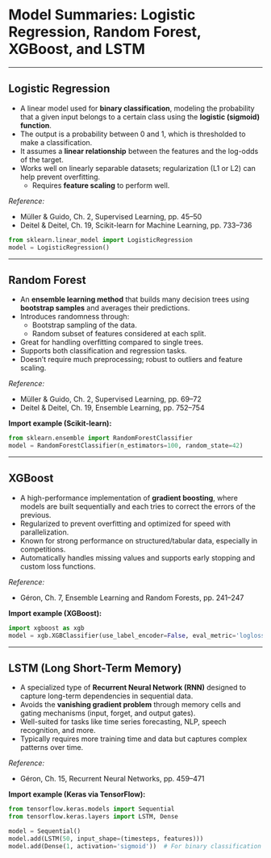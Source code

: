 # Model Summaries: Logistic Regression, Random Forest, XGBoost, and LSTM

---

## Logistic Regression


- A linear model used for **binary classification**, modeling the probability that a given input belongs to a certain class using the **logistic (sigmoid) function**.
- The output is a probability between 0 and 1, which is thresholded to make a classification.
- It assumes a **linear relationship** between the features and the log-odds of the target.
- Works well on linearly separable datasets; regularization (L1 or L2) can help prevent overfitting.
  - Requires **feature scaling** to perform well.


*Reference:*  
- Müller & Guido, Ch. 2, Supervised Learning, pp. 45–50  
- Deitel & Deitel, Ch. 19, Scikit-learn for Machine Learning, pp. 733–736  

```python
from sklearn.linear_model import LogisticRegression
model = LogisticRegression()
```

---

## Random Forest


- An **ensemble learning method** that builds many decision trees using **bootstrap samples** and averages their predictions.
- Introduces randomness through:
  - Bootstrap sampling of the data.
  - Random subset of features considered at each split.
- Great for handling overfitting compared to single trees.
- Supports both classification and regression tasks.
- Doesn’t require much preprocessing; robust to outliers and feature scaling.

 *Reference:*  
- Müller & Guido, Ch. 2, Supervised Learning, pp. 69–72  
- Deitel & Deitel, Ch. 19, Ensemble Learning, pp. 752–754  

**Import example (Scikit-learn):**
```python
from sklearn.ensemble import RandomForestClassifier
model = RandomForestClassifier(n_estimators=100, random_state=42)
```
---

## XGBoost


- A high-performance implementation of **gradient boosting**, where models are built sequentially and each tries to correct the errors of the previous.
- Regularized to prevent overfitting and optimized for speed with parallelization.
- Known for strong performance on structured/tabular data, especially in competitions.
- Automatically handles missing values and supports early stopping and custom loss functions.

*Reference:*  
- Géron, Ch. 7, Ensemble Learning and Random Forests, pp. 241–247  

**Import example (XGBoost):**
```python
import xgboost as xgb
model = xgb.XGBClassifier(use_label_encoder=False, eval_metric='logloss')
```


---

## LSTM (Long Short-Term Memory)


- A specialized type of **Recurrent Neural Network (RNN)** designed to capture long-term dependencies in sequential data.
- Avoids the **vanishing gradient problem** through memory cells and gating mechanisms (input, forget, and output gates).
- Well-suited for tasks like time series forecasting, NLP, speech recognition, and more.
- Typically requires more training time and data but captures complex patterns over time.

 *Reference:*  
- Géron, Ch. 15, Recurrent Neural Networks, pp. 459–471  

**Import example (Keras via TensorFlow):**
```python
from tensorflow.keras.models import Sequential
from tensorflow.keras.layers import LSTM, Dense

model = Sequential()
model.add(LSTM(50, input_shape=(timesteps, features)))
model.add(Dense(1, activation='sigmoid'))  # For binary classification
```




